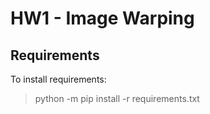 # HW1 - Image Warping

## Requirements
To install requirements:
> python -m pip install -r requirements.txt

